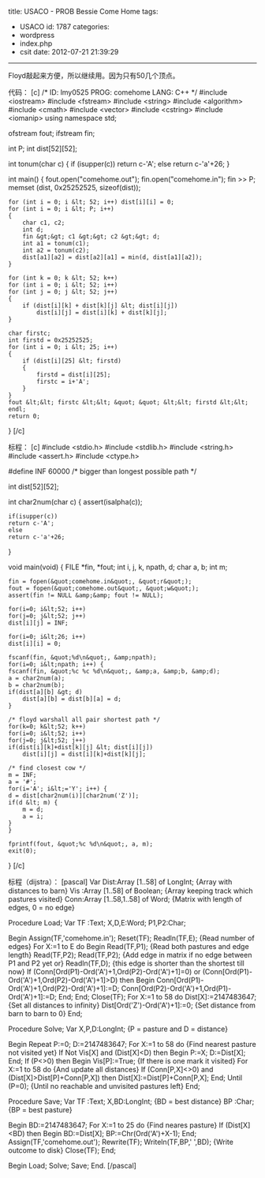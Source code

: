 title: USACO - PROB Bessie Come Home
tags:
  - USACO
id: 1787
categories:
  - wordpress
  - index.php
  - csit
date: 2012-07-21 21:39:29
---

Floyd敲起来方便，所以继续用。因为只有50几个顶点。

代码：<!--more-->
[c]
/*
ID: lmy0525
PROG: comehome
LANG: C++
*/
#include &lt;iostream&gt;
#include &lt;fstream&gt;
#include &lt;string&gt;
#include &lt;algorithm&gt;
#include &lt;cmath&gt;
#include &lt;vector&gt;
#include &lt;cstring&gt;
#include &lt;iomanip&gt;
using namespace std;

ofstream fout;
ifstream fin;

int P;
int dist[52][52];

int tonum(char c)
{
    if (isupper(c))
        return c-'A';
    else
        return c-'a'+26;
}

int main()
{
    fout.open(&quot;comehome.out&quot;);
    fin.open(&quot;comehome.in&quot;);
    fin &gt;&gt; P;
    memset (dist, 0x25252525, sizeof(dist));

    for (int i = 0; i &lt; 52; i++) dist[i][i] = 0;
    for (int i = 0; i &lt; P; i++)
    {
        char c1, c2;
        int d;
        fin &gt;&gt; c1 &gt;&gt; c2 &gt;&gt; d;
        int a1 = tonum(c1);
        int a2 = tonum(c2);
        dist[a1][a2] = dist[a2][a1] = min(d, dist[a1][a2]);
    }

    for (int k = 0; k &lt; 52; k++)
    for (int i = 0; i &lt; 52; i++)
    for (int j = 0; j &lt; 52; j++)
    {
        if (dist[i][k] + dist[k][j] &lt; dist[i][j])
            dist[i][j] = dist[i][k] + dist[k][j];
    }

    char firstc;
    int firstd = 0x25252525;
    for (int i = 0; i &lt; 25; i++)
    {
        if (dist[i][25] &lt; firstd)
        {
            firstd = dist[i][25];
            firstc = i+'A';
        }
    }
    fout &lt;&lt; firstc &lt;&lt; &quot; &quot; &lt;&lt; firstd &lt;&lt; endl;
    return 0;
}
[/c]

标程：
[c]
#include &lt;stdio.h&gt;
#include &lt;stdlib.h&gt;
#include &lt;string.h&gt;
#include &lt;assert.h&gt;
#include &lt;ctype.h&gt;

#define INF 60000	/* bigger than longest possible path */

int dist[52][52];

int
char2num(char c)
{
    assert(isalpha(c));

    if(isupper(c))
	return c-'A';
    else
	return c-'a'+26;
}

void
main(void)
{
    FILE *fin, *fout;
    int i, j, k, npath, d;
    char a, b;
    int m;

    fin = fopen(&quot;comehome.in&quot;, &quot;r&quot;);
    fout = fopen(&quot;comehome.out&quot;, &quot;w&quot;);
    assert(fin != NULL &amp;&amp; fout != NULL);

    for(i=0; i&lt;52; i++)
    for(j=0; j&lt;52; j++)
	dist[i][j] = INF;

    for(i=0; i&lt;26; i++)
	dist[i][i] = 0;

    fscanf(fin, &quot;%d\n&quot;, &amp;npath);
    for(i=0; i&lt;npath; i++) {
	fscanf(fin, &quot;%c %c %d\n&quot;, &amp;a, &amp;b, &amp;d);
	a = char2num(a);
	b = char2num(b);
	if(dist[a][b] &gt; d)
	    dist[a][b] = dist[b][a] = d;
    }

    /* floyd warshall all pair shortest path */
    for(k=0; k&lt;52; k++)
    for(i=0; i&lt;52; i++)
    for(j=0; j&lt;52; j++)
	if(dist[i][k]+dist[k][j] &lt; dist[i][j])
	    dist[i][j] = dist[i][k]+dist[k][j];

    /* find closest cow */
    m = INF;
    a = '#';
    for(i='A'; i&lt;='Y'; i++) {
	d = dist[char2num(i)][char2num('Z')];
	if(d &lt; m) {
	    m = d;
	    a = i;
	}
    }

    fprintf(fout, &quot;%c %d\n&quot;, a, m);
    exit(0);
}
[/c]

标程（dijstra）：
[pascal]
Var Dist:Array [1..58] of LongInt;      {Array with distances to barn}
    Vis :Array [1..58] of Boolean;      {Array keeping track which
pastures visited}
    Conn:Array [1..58,1..58] of Word;   {Matrix with length of edges, 0 = no edge}

Procedure Load;
Var TF   :Text;
    X,D,E:Word;
    P1,P2:Char;

Begin
 Assign(TF,'comehome.in');
 Reset(TF);
 Readln(TF,E);                          {Read number of edges}
 For X:=1 to E do
 Begin
  Read(TF,P1);                          {Read both pastures and edge
length}
  Read(TF,P2);
  Read(TF,P2);      {Add edge in matrix if no edge between P1 and P2 yet or}
  Readln(TF,D);     {this edge is shorter than the shortest till now}
  If (Conn[Ord(P1)-Ord('A')+1,Ord(P2)-Ord('A')+1]=0) or
     (Conn[Ord(P1)-Ord('A')+1,Ord(P2)-Ord('A')+1]&gt;D) then
  Begin
   Conn[Ord(P1)-Ord('A')+1,Ord(P2)-Ord('A')+1]:=D;
   Conn[Ord(P2)-Ord('A')+1,Ord(P1)-Ord('A')+1]:=D;
  End;
 End;
 Close(TF);
 For X:=1 to 58 do
  Dist[X]:=2147483647;                  {Set all distances to infinity}
 Dist[Ord('Z')-Ord('A')+1]:=0;          {Set distance from barn to barn to 0}
End;

Procedure Solve;
Var X,P,D:LongInt;                      {P = pasture and D = distance}

Begin
 Repeat
  P:=0;
  D:=2147483647;
  For X:=1 to 58 do                     {Find nearest pasture not
visited yet}
   If Not Vis[X] and (Dist[X]&lt;D) then
   Begin
    P:=X;
    D:=Dist[X];
   End;
  If (P&lt;&gt;0) then
  Begin
   Vis[P]:=True;                        {If there is one mark it
visited}
   For X:=1 to 58 do                    {And update all distances}
    If (Conn[P,X]&lt;&gt;0) and (Dist[X]&gt;Dist[P]+Conn[P,X]) then
     Dist[X]:=Dist[P]+Conn[P,X];
  End;
 Until (P=0);                {Until no reachable and unvisited pastures
left}
End;

Procedure Save;
Var TF  :Text;
    X,BD:LongInt;                       {BD = best distance}
    BP  :Char;                          {BP = best pasture}

Begin
 BD:=2147483647;
 For X:=1 to 25 do                      {Find neares pasture}
  If (Dist[X]&lt;BD) then
  Begin
   BD:=Dist[X];
   BP:=Chr(Ord('A')+X-1);
  End;
 Assign(TF,'comehome.out');
 Rewrite(TF);
 Writeln(TF,BP,' ',BD);                 {Write outcome to disk}
 Close(TF);
End;

Begin
 Load;
 Solve;
 Save;
End.
[/pascal]